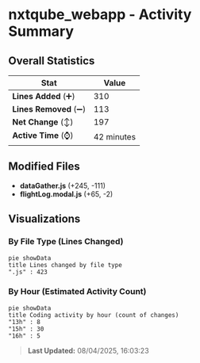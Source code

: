 # nxtqube_webapp - Activity Summary 

## Overall Statistics

| Stat                   | Value                                                             |
| ---------------------- | ----------------------------------------------------------------- |
| **Lines Added** (➕)   | 310                                          |
| **Lines Removed** (➖) | 113                                        |
| **Net Change** (↕)    | 197                |
| **Active Time** (⌚)   | 42 minutes |


## Modified Files
- **dataGather.js** (+245, -111)
- **flightLog.modal.js** (+65, -2)

## Visualizations

### By File Type (Lines Changed)

```mermaid
pie showData
title Lines changed by file type
".js" : 423
```

### By Hour (Estimated Activity Count)

```mermaid
pie showData
title Coding activity by hour (count of changes)
"13h" : 8
"15h" : 30
"16h" : 5
```


> **Last Updated:** 08/04/2025, 16:03:23